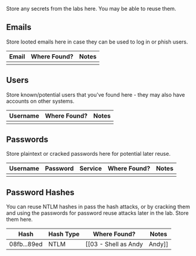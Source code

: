 Store any secrets from the labs here. You may be able to reuse them.

## Emails

Store looted emails here in case they can be used to log in or phish users.

|Email|Where Found?|Notes|
|---|---|---|
|||

## Users

Store known/potential users that you've found here - they may also have accounts on other systems.

|Username|Where Found?|Notes|
|---|---|---|
|||

## Passwords

Store plaintext or cracked passwords here for potential later reuse.

|Username|Password|Service|Where Found?|Notes|
|---|---|---|---|---|
||||||

## Password Hashes

You can reuse NTLM hashes in pass the hash attacks, or by cracking them and using the passwords for password reuse attacks later in the lab. Store them here.

|Hash|Hash Type|Where Found?|Notes|
|---|---|---|---|
|08fb...89ed|NTLM|[[03 - Shell as Andy|Andy]]|We could reuse this in a pass the hash attack...|